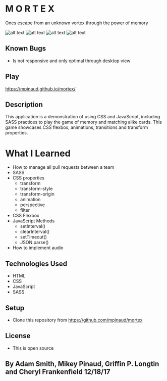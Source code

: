 # M O R T E X

Ones escape from an unknown vortex through the power of memory

![alt text](https://github.com/mpinaud/mortex/blob/master/img/screenshot/landing.png)
![alt text](https://github.com/mpinaud/mortex/blob/master/img/screenshot/level2.png)
![alt text](https://github.com/mpinaud/mortex/blob/master/img/screenshot/level4.png)
![alt text](https://github.com/mpinaud/mortex/blob/master/img/screenshot/kill.png)

## Known Bugs

* Is not responsive and only optimal through desktop view

## Play
https://mpinaud.github.io/mortex/

## Description

This application is a demonstration of using CSS and JavaScript, including SASS practices to play the game of memory and matching alike cards. This game showcases CSS flexbox, animations, transitions and transform properties.

# What I Learned

* How to manage all pull requests between a team
* SASS
* CSS properties
  * transform
  * transform-style
  * transform-origin
  * animation
  * perspective
  * filter
* CSS Flexbox
* JavaScript Methods
  * setInterval()
  * clearInterval()
  * setTimeout()
  * JSON.parse()
* How to implement audio

## Technologies Used

* HTML
* CSS
* JavaScript
* SASS

## Setup

* Clone this repository from https://github.com/mpinaud/mortex

## License

* This is open source

## By Adam Smith, Mikey Pinaud, Griffin P. Longtin and Cheryl Frankenfield 12/18/17
